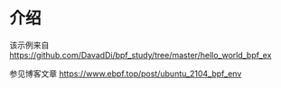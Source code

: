# 介绍

该示例来自 <https://github.com/DavadDi/bpf_study/tree/master/hello_world_bpf_ex>

参见博客文章 <https://www.ebpf.top/post/ubuntu_2104_bpf_env>
